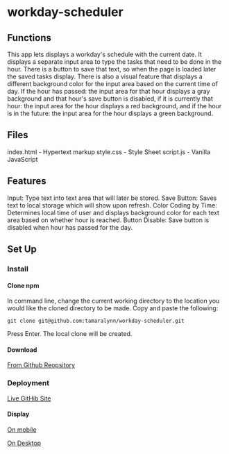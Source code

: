 # workday-scheduler

## Functions
This app lets displays a workday's schedule with the current date. 
It displays a separate input area to type the tasks that need to be done in the hour.
There is a button to save that text, so when the page is loaded later the saved tasks display.
There is also a visual feature that displays a different background color for the input area based on the current time of day.
If the hour has passed: the input area for that hour displays a gray background and that hour's save button is disabled, if it is currently that hour: the input area for the hour displays a red background, and if the hour is in the future: the input area for the hour displays a green background.

## Files
index.html - Hypertext markup
style.css - Style Sheet
script.js - Vanilla JavaScript

## Features
Input: Type text into text area that will later be stored.
Save Button: Saves text to local storage which will show upon refresh.
Color Coding by Time: Determines local time of user and displays background color for each text area based on whether hour is reached. 
Button Disable: Save button is disabled when hour has passed for the day.

## Set Up
### Install
#### Clone npm
In command line, change the current working directory to the location you would like the cloned directory to be made. Copy and paste the following:
```
git clone git@github.com:tamaralynn/workday-scheduler.git
```
Press Enter. The local clone will be created.

#### Download
[From Github Reopsitory](https://github.com/tamaralynn/workday-scheduler)

### Deployment
 [Live GitHib Site](https://tamaralynn.io/workday-scheduler)

#### Display
[On mobile](www.githubusercontent.com/tamaralynnrenee/workday-scheduler/master/assets/mobile.png)

[On Desktop](www.githubusercontent.com/tamaralynnrenee/workday-scheduler/master/assets/desktop.png)

